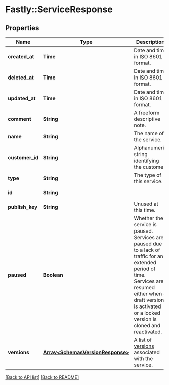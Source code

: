 # Fastly::ServiceResponse

## Properties

| Name | Type | Description | Notes |
| ---- | ---- | ----------- | ----- |
| **created_at** | **Time** | Date and time in ISO 8601 format. | [optional][readonly] |
| **deleted_at** | **Time** | Date and time in ISO 8601 format. | [optional][readonly] |
| **updated_at** | **Time** | Date and time in ISO 8601 format. | [optional][readonly] |
| **comment** | **String** | A freeform descriptive note. | [optional] |
| **name** | **String** | The name of the service. | [optional] |
| **customer_id** | **String** | Alphanumeric string identifying the customer. | [optional] |
| **type** | **String** | The type of this service. | [optional] |
| **id** | **String** |  | [optional][readonly] |
| **publish_key** | **String** | Unused at this time. | [optional] |
| **paused** | **Boolean** | Whether the service is paused. Services are paused due to a lack of traffic for an extended period of time. Services are resumed either when a draft version is activated or a locked version is cloned and reactivated. | [optional] |
| **versions** | [**Array&lt;SchemasVersionResponse&gt;**](SchemasVersionResponse.md) | A list of [versions](/reference/api/services/version/) associated with the service. | [optional] |

[[Back to API list]](../../README.md#endpoints) [[Back to README]](../../README.md)

